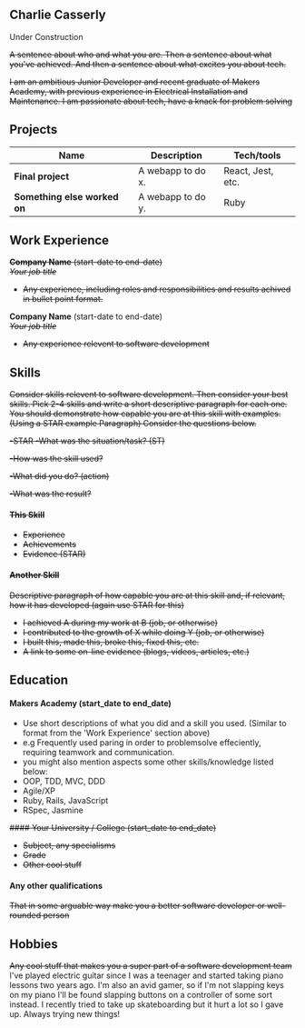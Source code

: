 ## Charlie Casserly

Under Construction

<strike>A sentence about who and what you are. Then a sentence about what you've achieved. And then a sentence about what excites you about tech.</strike>

<strike>I am an ambitious Junior Developer and recent graduate of Makers Academy, with previous experience in Electrical Installation and Maintenance. I am passionate about tech, have a knack for problem solving</strike>


## Projects

| Name                         | Description       | Tech/tools        |
| ---------------------------- | ----------------- | ----------------- |
| **Final project**            | A webapp to do x. | React, Jest, etc. |
| **Something else worked on** | A webapp to do y. | Ruby              |

## Work Experience

<strike>**Company Name** (start-date to end-date)  
_Your job title_

- Any experience, including roles and responsibilities and results achived in bullet point format.</strike>

**Company Name** (start-date to end-date)  
<strike>_Your job title_

- Any experience relevent to software development</strike>

## Skills

<strike>Consider skills relevent to software development. Then consider your best skills. Pick 2-4 skills and write a short descriptive paragraph for each one. You should demonstrate how capable you are at this skill with examples.
(Using a STAR example Paragraph) Consider the questions below.

-STAR
-What was the situation/task? (ST)

-How was the skill used?

-What did you do? (action)

-What was the result?


#### This Skill

- Experience
- Achievements
- Evidence (STAR)

#### Another Skill

Descriptive paragraph of how capable you are at this skill and, if relevant, how it has developed (again use STAR for this)

- I achieved A during my work at B (job, or otherwise)
- I contributed to the growth of X while doing Y (job, or otherwise)
- I built this, made this, broke this, fixed this, etc.
- A link to some on-line evidence (blogs, videos, articles, etc.)</strike>

## Education

#### Makers Academy (start_date to end_date)
- Use short descriptions of what you did and a skill you used. (Similar to format from the 'Work Experience' section above)
- e.g Frequently used paring in order to problemsolve effeciently, requiring teamwork and communication.
- you might also mention aspects some other skills/knowledge listed below: 
- OOP, TDD, MVC, DDD
- Agile/XP
- Ruby, Rails, JavaScript
- RSpec, Jasmine

<strike>#### Your University / College (start_date to end_date)

- Subject, any specialisms
- Grade
- Other cool stuff</strike>

#### Any other qualifications

<strike>That in some arguable way make you a better software developer or well-rounded person</strike>

## Hobbies

<strike>Any cool stuff that makes you a super part of a software development team</strike>
I've played electric guitar since I was a teenager and started taking piano lessons two years ago. I'm also an avid gamer, so if I'm not slapping keys on my piano I'll be found slapping buttons on a controller of some sort instead. I recently tried to take up skateboarding but it hurt a lot so I gave up. Always trying new things!

